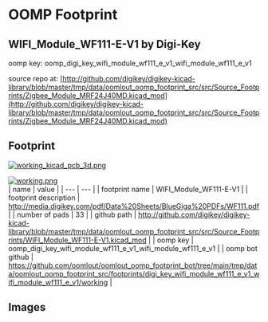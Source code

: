 # OOMP Footprint  
## WIFI_Module_WF111-E-V1  by Digi-Key  
  
oomp key: oomp_digi_key_wifi_module_wf111_e_v1_wifi_module_wf111_e_v1  
  
source repo at: [http://github.com/digikey/digikey-kicad-library/blob/master/tmp/data/oomlout_oomp_footprint_src/src/Source_Footprints/Zigbee_Module_MRF24J40MD.kicad_mod](http://github.com/digikey/digikey-kicad-library/blob/master/tmp/data/oomlout_oomp_footprint_src/src/Source_Footprints/Zigbee_Module_MRF24J40MD.kicad_mod)  
## Footprint  
  
[![working_kicad_pcb_3d.png](working_kicad_pcb_3d_600.png)](working_kicad_pcb_3d.png)  
  
[![working.png](working_600.png)](working.png)  
| name | value | 
| --- | --- | 
| footprint name | WIFI_Module_WF111-E-V1 | 
| footprint description | http://media.digikey.com/pdf/Data%20Sheets/BlueGiga%20PDFs/WF111.pdf | 
| number of pads | 33 | 
| github path | http://github.com/digikey/digikey-kicad-library/blob/master/tmp/data/oomlout_oomp_footprint_src/src/Source_Footprints/WIFI_Module_WF111-E-V1.kicad_mod | 
| oomp key | oomp_digi_key_wifi_module_wf111_e_v1_wifi_module_wf111_e_v1 | 
| oomp bot github | https://github.com/oomlout/oomlout_oomp_footprint_bot/tree/main/tmp/data/oomlout_oomp_footprint_src/footprints/digi_key_wifi_module_wf111_e_v1_wifi_module_wf111_e_v1/working | 
## Images  
